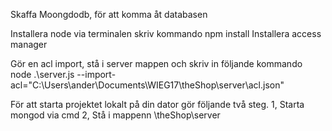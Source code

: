 Skaffa Moongdodb, för att komma åt databasen

Installera node via terminalen skriv kommando npm install
Installera access manager 

Gör en acl import, stå i server mappen och skriv in följande kommando
node .\server.js --import-acl="C:\Users\ander\Documents\WIEG17\theShop\server\acl.json"

För att starta projektet lokalt på din dator gör följande två steg.
1, Starta mongod via cmd
2, Stå i mappenn \theShop\server




